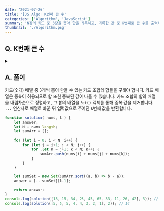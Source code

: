 ```yaml
---
date: '2021-07-26'
title: '[JS Algo] K번째 큰 수'
categories: ['Algorithm', 'JavaScript']
summary: 'N장의 카드 중 3장을 뽑아 합을 기록하고, 기록한 값 중 K번째로 큰 수를 출력하는 프로그램을 작성합니다.'
thumbnail: './Algorithm.png'
---
```


## Q. K번째 큰 수
<details>
<summary></summary>
<div markdown="1">       

현수는 1부터 100사이의 자연수가 적힌 N장의 카드를 가지고 있습니다. 같은 숫자의 카드가
여러장 있을 수 있습니다. 현수는 이 중 3장을 뽑아 각 카드에 적힌 수를 합한 값을 기록하려
고 합니다. 3장을 뽑을 수 있는 모든 경우를 기록합니다. 기록한 값 중 K번째로 큰 수를 출력
하는 프로그램을 작성하세요.
만약 큰 수부터 만들어진 수가 25 25 23 23 22 20 19......이고 K값이 3이라면 K번째 큰 값
은 22입니다.

</div>
</details>


## A. 풀이
카드(숫자) 배열 중 3개씩 뽑아 만들 수 있는 카드 조합의 합들을 구해야 합니다. 카드 배열은 중복이 허용되므로 합 또한 중복된 값이 나올 수 있습니다. 카드 조합의 합의 배열을 내림차순으로 정렬하고, 그 합의 배열을 `Set()` 객체를 통해 중복 값을 제거합니다. `...` 연산자로 배열로 바꾼 뒤 입력값으로 주어진 `k`번째 값을 반환합니다.

```javascript
function solution( nums, k ) {
    let answer;
    let N = nums.length;
    let sumArr = [];
    
    for (let i = 0; i < N; i++) {
        for (let j = i+1; j < N; j++) {
            for (let k = j+1; k < N; k++) {
                sumArr.push(nums[i] + nums[j] + nums[k]);
            }
        }
    }

    let sumSet = new Set(sumArr.sort((a, b) => b - a));
    answer = [...sumSet][k-1];

    return answer;
}
console.log(solution([13, 15, 34, 23, 45, 65, 33, 11, 26, 42], 3)); // 143
console.log(solution([5, 5, 5, 4, 4, 3, 2, 1], 2)); // 14
```